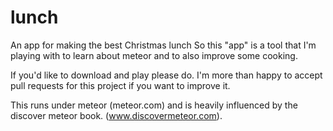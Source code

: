 # lunch

An app for making the best Christmas lunch So this "app" is a tool that I'm playing with to learn about meteor and to also improve some cooking.

If you'd like to download and play please do. I'm more than happy to accept pull requests for this project if you want to improve it.

This runs under meteor (meteor.com) and is heavily influenced by the discover meteor book. (www.discovermeteor.com).
